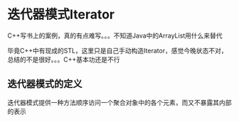 # 迭代器模式Iterator

C++写书上的案例，真的有点难写。。。不知道Java中的ArrayList用什么来替代

毕竟C++中有现成的STL，这里只是自己手动构造Iterator，感觉今晚状态不对，总结的不是很好。。。C++基本功还是不行

## 迭代器模式的定义

迭代器模式提供一种方法顺序访问一个聚合对象中的各个元素，而又不暴露其内部的表示